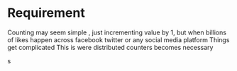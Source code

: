 # Requirement

Counting may seem simple , just incrementing value by 1, but when billions of likes happen across facebook  twitter or any social media platform Things get complicated This is were distributed counters becomes necessary

s